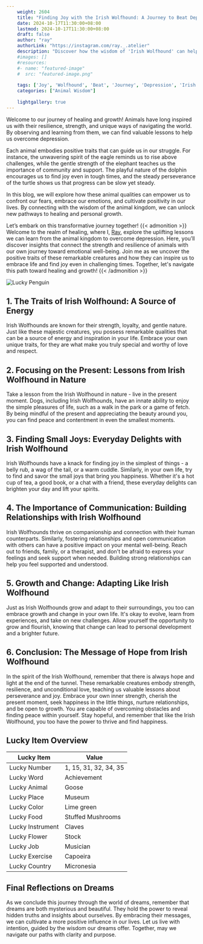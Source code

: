 ```yaml
---
    weight: 2604
    title: "Finding Joy with the Irish Wolfhound: A Journey to Beat Depression"  # Assuming 'title' column exists
    date: 2024-10-17T11:30:00+08:00
    lastmod: 2024-10-17T11:30:00+08:00
    draft: false
    author: "ray"
    authorLink: "https://instagram.com/ray._.atelier"
    description: "Discover how the wisdom of 'Irish Wolfhound' can help you overcome depression and find joy in your life journey."
    #images: []
    #resources:
    #- name: "featured-image"
    #  src: "featured-image.png"
    
    tags: ['Joy', 'Wolfhound', 'Beat', 'Journey', 'Depression', 'Irish', 'Finding']
    categories: ["Animal Wisdom"]
    
    lightgallery: true
---
```

    
Welcome to our journey of healing and growth! Animals have long inspired us with their resilience, strength, and unique ways of navigating the world. By observing and learning from them, we can find valuable lessons to help us overcome depression.

Each animal embodies positive traits that can guide us in our struggle. For instance, the unwavering spirit of the eagle reminds us to rise above challenges, while the gentle strength of the elephant teaches us the importance of community and support. The playful nature of the dolphin encourages us to find joy even in tough times, and the steady perseverance of the turtle shows us that progress can be slow yet steady.

In this blog, we will explore how these animal qualities can empower us to confront our fears, embrace our emotions, and cultivate positivity in our lives. By connecting with the wisdom of the animal kingdom, we can unlock new pathways to healing and personal growth.

Let’s embark on this transformative journey together!
{{< admonition >}}
Welcome to the realm of healing, where I, [Ray](https://instagram.com/ray._.atelier), explore the uplifting lessons we can learn from the animal kingdom to overcome depression. Here, you’ll discover insights that connect the strength and resilience of animals with our own journey toward emotional well-being. Join me as we uncover the positive traits of these remarkable creatures and how they can inspire us to embrace life and find joy even in challenging times. Together, let's navigate this path toward healing and growth!
{{< /admonition >}}

![Lucky Penguin](https://cdn.pixabay.com/photo/2024/09/07/02/34/penguins-9028827_1280.jpg "Lucky Penguin")

## 1. The Traits of Irish Wolfhound: A Source of Energy
Irish Wolfhounds are known for their strength, loyalty, and gentle nature. Just like these majestic creatures, you possess remarkable qualities that can be a source of energy and inspiration in your life. Embrace your own unique traits, for they are what make you truly special and worthy of love and respect.

## 2. Focusing on the Present: Lessons from Irish Wolfhound in Nature
Take a lesson from the Irish Wolfhound in nature - live in the present moment. Dogs, including Irish Wolfhounds, have an innate ability to enjoy the simple pleasures of life, such as a walk in the park or a game of fetch. By being mindful of the present and appreciating the beauty around you, you can find peace and contentment in even the smallest moments.

## 3. Finding Small Joys: Everyday Delights with Irish Wolfhound
Irish Wolfhounds have a knack for finding joy in the simplest of things - a belly rub, a wag of the tail, or a warm cuddle. Similarly, in your own life, try to find and savor the small joys that bring you happiness. Whether it's a hot cup of tea, a good book, or a chat with a friend, these everyday delights can brighten your day and lift your spirits.

## 4. The Importance of Communication: Building Relationships with Irish Wolfhound
Irish Wolfhounds thrive on companionship and connection with their human counterparts. Similarly, fostering relationships and open communication with others can have a positive impact on your mental well-being. Reach out to friends, family, or a therapist, and don't be afraid to express your feelings and seek support when needed. Building strong relationships can help you feel supported and understood.

## 5. Growth and Change: Adapting Like Irish Wolfhound
Just as Irish Wolfhounds grow and adapt to their surroundings, you too can embrace growth and change in your own life. It's okay to evolve, learn from experiences, and take on new challenges. Allow yourself the opportunity to grow and flourish, knowing that change can lead to personal development and a brighter future.

## 6. Conclusion: The Message of Hope from Irish Wolfhound
In the spirit of the Irish Wolfhound, remember that there is always hope and light at the end of the tunnel. These remarkable creatures embody strength, resilience, and unconditional love, teaching us valuable lessons about perseverance and joy. Embrace your own inner strength, cherish the present moment, seek happiness in the little things, nurture relationships, and be open to growth. You are capable of overcoming obstacles and finding peace within yourself. Stay hopeful, and remember that like the Irish Wolfhound, you too have the power to thrive and find happiness.


## Lucky Item Overview
| Lucky Item          | Value              |
|---------------|--------------------|
| Lucky Number        | 1, 15, 31, 32, 34, 35  |
| Lucky Word          | Achievement |
| Lucky Animal        | Goose |
| Lucky Place         | Museum     |
| Lucky Color         | Lime green     |
| Lucky Food          | Stuffed Mushrooms      |
| Lucky Instrument    | Claves |
| Lucky Flower        | Stock    |
| Lucky Job           | Musician       |
| Lucky Exercise      | Capoeira  |
| Lucky Country       | Micronesia    |


##  Final Reflections on Dreams

As we conclude this journey through the world of dreams, remember that dreams are both mysterious and beautiful. They hold the power to reveal hidden truths and insights about ourselves. By embracing their messages, we can cultivate a more positive influence in our lives. Let us live with intention, guided by the wisdom our dreams offer. Together, may we navigate our paths with clarity and purpose.
